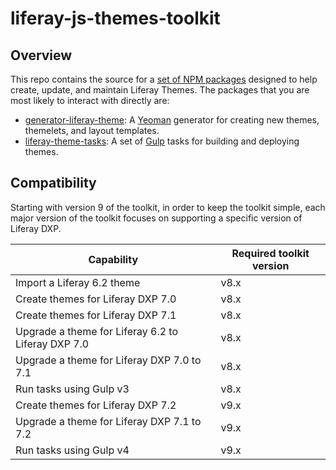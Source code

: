 # liferay-js-themes-toolkit

## Overview

This repo contains the source for a [set of NPM packages](https://github.com/liferay/liferay-js-themes-toolkit/tree/master/packages) designed to help create, update, and maintain Liferay Themes. The packages that you are most likely to interact with directly are:

-   [generator-liferay-theme](https://github.com/liferay/liferay-js-themes-toolkit/tree/master/packages/generator-liferay-theme): A [Yeoman](https://yeoman.io/) generator for creating new themes, themelets, and layout templates.
-   [liferay-theme-tasks](https://github.com/liferay/liferay-js-themes-toolkit/tree/master/packages/liferay-theme-tasks): A set of [Gulp](https://gulpjs.com/) tasks for building and deploying themes.

## Compatibility

Starting with version 9 of the toolkit, in order to keep the toolkit simple, each major version of the toolkit focuses on supporting a specific version of Liferay DXP.

| Capability                                         | Required toolkit version |
| -------------------------------------------------- | ------------------------ |
| Import a Liferay 6.2 theme                         | v8.x                     |
| Create themes for Liferay DXP 7.0                  | v8.x                     |
| Create themes for Liferay DXP 7.1                  | v8.x                     |
| Upgrade a theme for Liferay 6.2 to Liferay DXP 7.0 | v8.x                     |
| Upgrade a theme for Liferay DXP 7.0 to 7.1         | v8.x                     |
| Run tasks using Gulp v3                            | v8.x                     |
| Create themes for Liferay DXP 7.2                  | v9.x                     |
| Upgrade a theme for Liferay DXP 7.1 to 7.2         | v9.x                     |
| Run tasks using Gulp v4                            | v9.x                     |
